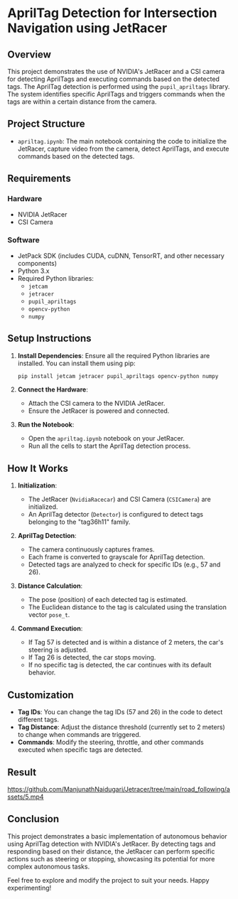 # AprilTag Detection for Intersection Navigation using JetRacer


## Overview


This project demonstrates the use of NVIDIA's JetRacer and a CSI camera for detecting AprilTags and executing commands based on the detected tags. The AprilTag detection is performed using the `pupil_apriltags` library. The system identifies specific AprilTags and triggers commands when the tags are within a certain distance from the camera.


## Project Structure


- `apriltag.ipynb`: The main notebook containing the code to initialize the JetRacer, capture video from the camera, detect AprilTags, and execute commands based on the detected tags.


## Requirements


### Hardware
- NVIDIA JetRacer
- CSI Camera


### Software
- JetPack SDK (includes CUDA, cuDNN, TensorRT, and other necessary components)
- Python 3.x
- Required Python libraries:
  - `jetcam`
  - `jetracer`
  - `pupil_apriltags`
  - `opencv-python`
  - `numpy`


## Setup Instructions


1. **Install Dependencies**: Ensure all the required Python libraries are installed. You can install them using pip:


   ```bash
   pip install jetcam jetracer pupil_apriltags opencv-python numpy
   ```


2. **Connect the Hardware**:
   - Attach the CSI camera to the NVIDIA JetRacer.
   - Ensure the JetRacer is powered and connected.


3. **Run the Notebook**:
   - Open the `apriltag.ipynb` notebook on your JetRacer.
   - Run all the cells to start the AprilTag detection process.


## How It Works


1. **Initialization**:
   - The JetRacer (`NvidiaRacecar`) and CSI Camera (`CSICamera`) are initialized.
   - An AprilTag detector (`Detector`) is configured to detect tags belonging to the "tag36h11" family.


2. **AprilTag Detection**:
   - The camera continuously captures frames.
   - Each frame is converted to grayscale for AprilTag detection.
   - Detected tags are analyzed to check for specific IDs (e.g., 57 and 26).


3. **Distance Calculation**:
   - The pose (position) of each detected tag is estimated.
   - The Euclidean distance to the tag is calculated using the translation vector `pose_t`.


4. **Command Execution**:
   - If Tag 57 is detected and is within a distance of 2 meters, the car's steering is adjusted.
   - If Tag 26 is detected, the car stops moving.
   - If no specific tag is detected, the car continues with its default behavior.


## Customization


- **Tag IDs**: You can change the tag IDs (57 and 26) in the code to detect different tags.
- **Tag Distance**: Adjust the distance threshold (currently set to 2 meters) to change when commands are triggered.
- **Commands**: Modify the steering, throttle, and other commands executed when specific tags are detected.

## Result
https://github.com/ManjunathNaidugari/Jetracer/tree/main/road_following/assets/5.mp4

## Conclusion


This project demonstrates a basic implementation of autonomous behavior using AprilTag detection with NVIDIA's JetRacer. By detecting tags and responding based on their distance, the JetRacer can perform specific actions such as steering or stopping, showcasing its potential for more complex autonomous tasks.


Feel free to explore and modify the project to suit your needs. Happy experimenting!

